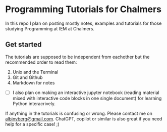 # Programming Tutorials for Chalmers
In this repo I plan on posting mostly notes, examples and tutorials for those studying Programming at IEM at Chalmers.

## Get started
The tutorials are supposed to be independent from eachother but the recommended order to read them:

2. Unix and the Terminal
3. Git and Github
4. Markdown for notes

- [ ] I also plan on making an interactive jupyter notebook (reading material mixed with interactive code blocks in one single document) for learning Python interacrively.

If anything in the tutorials is confusing or wrong. Please contact me on albinvberg@gmail.com. ChatGPT, copilot or similar is also great if you need help for a specific case! ;)
